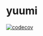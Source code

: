 # yuumi

[![codecov](https://codecov.io/gh/imochen/yuumi/branch/master/graph/badge.svg)](https://codecov.io/gh/imochen/yuumi)
